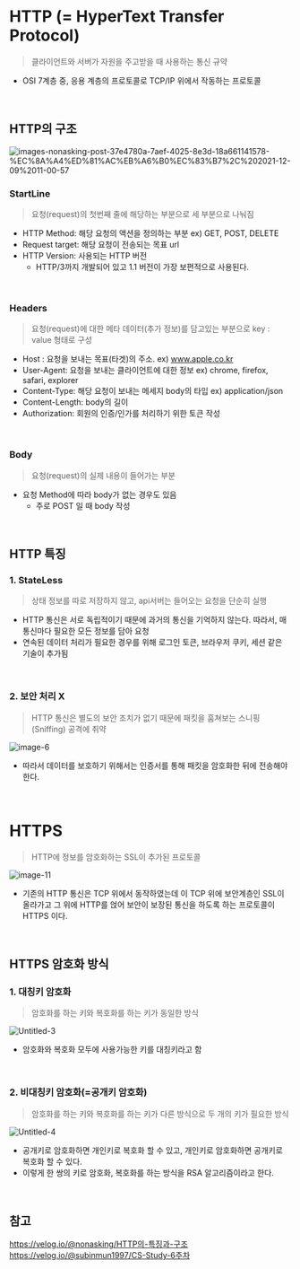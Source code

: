 # HTTP (= HyperText Transfer Protocol)
> 클라이언트와 서버가 자원을 주고받을 때 사용하는 통신 규약
+ OSI 7계층 중, 응용 계층의 프로토콜로 TCP/IP 위에서 작동하는 프로토콜

<br>

## HTTP의 구조
![images-nonasking-post-37e4780a-7aef-4025-8e3d-18a661141578-%EC%8A%A4%ED%81%AC%EB%A6%B0%EC%83%B7%2C%202021-12-09%2011-00-57](https://github.com/seonyoung42/CS_Book/assets/77603632/84ff7422-a39a-44e2-b072-8142750e0bef)

### StartLine
> 요청(request)의 첫번째 줄에 해당하는 부분으로 세 부분으로 나눠짐

+ HTTP Method: 해당 요청의 액션을 정의하는 부분 ex) GET, POST, DELETE
+ Request target: 해당 요청이 전송되는 목표 url
+ HTTP Version: 사용되는 HTTP 버전
  + HTTP/3까지 개발되어 있고 1.1 버전이 가장 보편적으로 사용된다.
 
  
<br>

### Headers
> 요청(request)에 대한 메타 데이터(추가 정보)를 담고있는 부분으로 key : value 형태로 구성

+ Host : 요청을 보내는 목표(타겟)의 주소. ex) www.apple.co.kr
+ User-Agent: 요청을 보내는 클라이언트에 대한 정보 ex) chrome, firefox, safari, explorer
+ Content-Type: 해당 요청이 보내는 메세지 body의 타입 ex) application/json
+ Content-Length: body의 길이
+ Authorization: 회원의 인증/인가를 처리하기 위한 토큰 작성

<br>

### Body
> 요청(request)의 실제 내용이 들어가는 부분
+ 요청 Method에 따라 body가 없는 경우도 있음
    + 주로 POST 일 때 body 작성
  
<br>


## HTTP 특징
### 1. StateLess 
> 상태 정보를 따로 저장하지 않고, api서버는 들어오는 요청을 단순히 실행

+ HTTP 통신은 서로 독립적이기 때문에 과거의 통신을 기억하지 않는다. 따라서, 매 통신마다 필요한 모든 정보를 담아 요청
+ 연속된 데이터 처리가 필요한 경우를 위해 로그인 토큰, 브라우저 쿠키, 세션 같은 기술이 추가됨

<br>

### 2. 보안 처리 X
> HTTP 통신은 별도의 보안 조치가 없기 때문에 패킷을 훔쳐보는 스니핑(Sniffing) 공격에 취약

![image-6](https://github.com/seonyoung42/CS_Book/assets/77603632/8349d30a-adc7-4538-9d69-50e3c1965c71)

+ 따라서 데이터를 보호하기 위해서는 인증서를 통해 패킷을 암호화한 뒤에 전송해야 한다.

<br>

# HTTPS
> HTTP에 정보를 암호화하는 SSL이 추가된 프로토콜

![image-11](https://github.com/seonyoung42/CS_Book/assets/77603632/664343e2-54f4-4636-a435-a47052c9fb5d)
+ 기존의 HTTP 통신은 TCP 위에서 동작하였는데 이 TCP 위에 보안계층인 SSL이 올라가고 그 위에 HTTP를 얹어 보안이 보장된 통신을 하도록 하는 프로토콜이 HTTPS 이다.

<br>

## HTTPS 암호화 방식
### 1. 대칭키 암호화
> 암호화를 하는 키와 복호화를 하는 키가 동일한 방식

![Untitled-3](https://github.com/seonyoung42/CS_Book/assets/77603632/5a0dbd16-a7c6-46ef-9ec1-e17ca6278f75)
+ 암호화와 복호화 모두에 사용가능한 키를 대칭키라고 함

<br>

### 2. 비대칭키 암호화(=공개키 암호화)
> 암호화를 하는 키와 복호화를 하는 키가 다른 방식으로 두 개의 키가 필요한 방식

![Untitled-4](https://github.com/seonyoung42/CS_Book/assets/77603632/8307625b-d560-4214-b9b0-1d2ffd64b98f)
+ 공개키로 암호화하면 개인키로 복호화 할 수 있고, 개인키로 암호화하면 공개키로 복호화 할 수 있다.
+ 이렇게 한 쌍의 키로 암호화, 복호화를 하는 방식을 RSA 알고리즘이라고 한다.

<br>

## 참고
https://velog.io/@nonasking/HTTP의-특징과-구조
https://velog.io/@subinmun1997/CS-Study-6주차
